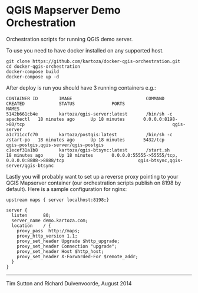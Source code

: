 QGIS Mapserver Demo Orchestration
=================================

Orchestration scripts for running QGIS demo server.

To use you need to have docker installed on any supported host. 

```
git clone https://github.com/kartoza/docker-qgis-orchestration.git
cd docker-qgis-orchestration
docker-compose build
docker-compose up -d
```

After deploy is run you should have 3 running containers e.g.:

```
CONTAINER ID        IMAGE                            COMMAND                CREATED             STATUS              PORTS                                                                       NAMES
5142b661cb4e        kartoza/qgis-server:latest       /bin/sh -c apachectl   18 minutes ago      Up 18 minutes       0.0.0.0:8198->80/tcp                                                        qgis-server                                      
a1c711ccfc70        kartoza/postgis:latest           /bin/sh -c /start-po   18 minutes ago      Up 18 minutes       5432/tcp                                                                    qgis-postgis,qgis-server/qgis-postgis            
c1ecef31a1b8        kartoza/qgis-btsync:latest       /start.sh              18 minutes ago      Up 18 minutes       0.0.0.0:55555->55555/tcp, 0.0.0.0:8888->8888/tcp                            qgis-btsync,qgis-server/qgis-btsync 
```

Lastly you will probably want to set up a reverse proxy pointing to your QGIS Mapserver container (our orchestration scripts publish on 8198 by default). Here is a sample configuration for nginx:

```
upstream maps { server localhost:8198;}
 
server {
  listen      80;
  server_name demo.kartoza.com;
  location    / {
    proxy_pass  http://maps;
    proxy_http_version 1.1;
    proxy_set_header Upgrade $http_upgrade;
    proxy_set_header Connection "upgrade";
    proxy_set_header Host $http_host;
    proxy_set_header X-Forwarded-For $remote_addr;
  }
}

```


--------

Tim Sutton and Richard Duivenvoorde, August 2014

